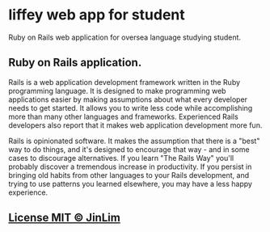 # liffey web app for student

Ruby on Rails web application for oversea language studying student.

## Ruby on Rails application. 

Rails is a web application development framework written in the Ruby programming language. It is designed to make programming web applications easier by making assumptions about what every developer needs to get started. It allows you to write less code while accomplishing more than many other languages and frameworks. Experienced Rails developers also report that it makes web application development more fun.

Rails is opinionated software. It makes the assumption that there is a "best" way to do things, and it's designed to encourage that way - and in some cases to discourage alternatives. If you learn "The Rails Way" you'll probably discover a tremendous increase in productivity. If you persist in bringing old habits from other languages to your Rails development, and trying to use patterns you learned elsewhere, you may have a less happy experience.



<!-- ![](https://i.imgur.com/nF26Arb.png)
![](https://i.imgur.com/CLGVmGi.png) -->

<!-- 
## How to run

### Backend
```
Run using Visual Studio
```

### Frontend
```
WheelOfFateAPI/WheelOfFateClient/ClientApp$ npm install
WheelOfFateAPI/WheelOfFateClient/ClientApp$ ng serve
``` -->

## [License MIT © JinLim](https://limjinsun.github.io/)
